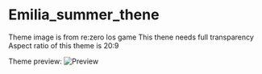 # Emilia_summer_thene
Theme image is from re:zero los game
This thene needs full transparency
Aspect ratio of this theme is 20:9

Theme preview:
![Preview](https://media.discordapp.net/attachments/311904676390109184/907600576211222548/preview.jpg)
